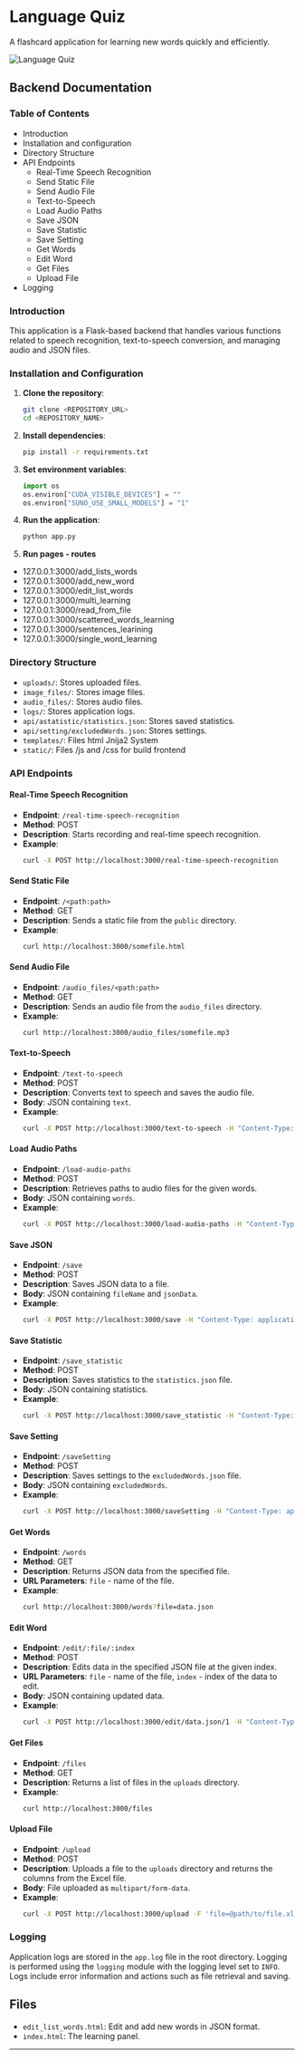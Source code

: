 # Language Quiz

A flashcard application for learning new words quickly and efficiently.

![Language Quiz](https://raw.githubusercontent.com/mateusz-kacpura/fiszki/main/img/Language%20Quiz.png)

## Backend Documentation

### Table of Contents

- Introduction
- Installation and configuration
- Directory Structure
- API Endpoints
  - Real-Time Speech Recognition
  - Send Static File
  - Send Audio File
  - Text-to-Speech
  - Load Audio Paths
  - Save JSON
  - Save Statistic
  - Save Setting
  - Get Words
  - Edit Word
  - Get Files
  - Upload File
- Logging

### Introduction

This application is a Flask-based backend that handles various functions related to speech recognition, text-to-speech conversion, and managing audio and JSON files.

### Installation and Configuration

1. **Clone the repository**:
    ```bash
    git clone <REPOSITORY_URL>
    cd <REPOSITORY_NAME>
    ```

2. **Install dependencies**:
    ```bash
    pip install -r requirements.txt
    ```

3. **Set environment variables**:
    ```python
    import os
    os.environ["CUDA_VISIBLE_DEVICES"] = ""
    os.environ["SUNO_USE_SMALL_MODELS"] = "1"
    ```

4. **Run the application**:
    ```bash
    python app.py
    ```

5. **Run pages - routes**
- 127.0.0.1:3000/add_lists_words
- 127.0.0.1:3000/add_new_word
- 127.0.0.1:3000/edit_list_words
- 127.0.0.1:3000/multi_learning
- 127.0.0.1:3000/read_from_file
- 127.0.0.1:3000/scattered_words_learning
- 127.0.0.1:3000/sentences_learining
- 127.0.0.1:3000/single_word_learning

### Directory Structure

- `uploads/`: Stores uploaded files.
- `image_files/`: Stores image files.
- `audio_files/`: Stores audio files.
- `logs/`: Stores application logs.
- `api/astatistic/statistics.json`: Stores saved statistics.
- `api/setting/excludedWords.json`: Stores settings.
- `templates/`: Files html Jnija2 System
- `static/`: Files /js and /css for build frontend

### API Endpoints

#### Real-Time Speech Recognition

- **Endpoint**: `/real-time-speech-recognition`
- **Method**: POST
- **Description**: Starts recording and real-time speech recognition.
- **Example**:
    ```bash
    curl -X POST http://localhost:3000/real-time-speech-recognition
    ```

#### Send Static File

- **Endpoint**: `/<path:path>`
- **Method**: GET
- **Description**: Sends a static file from the `public` directory.
- **Example**:
    ```bash
    curl http://localhost:3000/somefile.html
    ```

#### Send Audio File

- **Endpoint**: `/audio_files/<path:path>`
- **Method**: GET
- **Description**: Sends an audio file from the `audio_files` directory.
- **Example**:
    ```bash
    curl http://localhost:3000/audio_files/somefile.mp3
    ```

#### Text-to-Speech

- **Endpoint**: `/text-to-speech`
- **Method**: POST
- **Description**: Converts text to speech and saves the audio file.
- **Body**: JSON containing `text`.
- **Example**:
    ```bash
    curl -X POST http://localhost:3000/text-to-speech -H "Content-Type: application/json" -d '{"text": "Hello world"}'
    ```

#### Load Audio Paths

- **Endpoint**: `/load-audio-paths`
- **Method**: POST
- **Description**: Retrieves paths to audio files for the given words.
- **Body**: JSON containing `words`.
- **Example**:
    ```bash
    curl -X POST http://localhost:3000/load-audio-paths -H "Content-Type: application/json" -d '{"words": ["word1", "word2"]}'
    ```

#### Save JSON

- **Endpoint**: `/save`
- **Method**: POST
- **Description**: Saves JSON data to a file.
- **Body**: JSON containing `fileName` and `jsonData`.
- **Example**:
    ```bash
    curl -X POST http://localhost:3000/save -H "Content-Type: application/json" -d '{"fileName": "data.json", "jsonData": {"key": "value"}}'
    ```

#### Save Statistic

- **Endpoint**: `/save_statistic`
- **Method**: POST
- **Description**: Saves statistics to the `statistics.json` file.
- **Body**: JSON containing statistics.
- **Example**:
    ```bash
    curl -X POST http://localhost:3000/save_statistic -H "Content-Type: application/json" -d '{"stat": "value"}'
    ```

#### Save Setting

- **Endpoint**: `/saveSetting`
- **Method**: POST
- **Description**: Saves settings to the `excludedWords.json` file.
- **Body**: JSON containing `excludedWords`.
- **Example**:
    ```bash
    curl -X POST http://localhost:3000/saveSetting -H "Content-Type: application/json" -d '{"excludedWords": ["word1", "word2"]}'
    ```

#### Get Words

- **Endpoint**: `/words`
- **Method**: GET
- **Description**: Returns JSON data from the specified file.
- **URL Parameters**: `file` - name of the file.
- **Example**:
    ```bash
    curl http://localhost:3000/words?file=data.json
    ```

#### Edit Word

- **Endpoint**: `/edit/:file/:index`
- **Method**: POST
- **Description**: Edits data in the specified JSON file at the given index.
- **URL Parameters**: `file` - name of the file, `index` - index of the data to edit.
- **Body**: JSON containing updated data.
- **Example**:
    ```bash
    curl -X POST http://localhost:3000/edit/data.json/1 -H "Content-Type: application/json" -d '{"key": "new_value"}'
    ```

#### Get Files

- **Endpoint**: `/files`
- **Method**: GET
- **Description**: Returns a list of files in the `uploads` directory.
- **Example**:
    ```bash
    curl http://localhost:3000/files
    ```

#### Upload File

- **Endpoint**: `/upload`
- **Method**: POST
- **Description**: Uploads a file to the `uploads` directory and returns the columns from the Excel file.
- **Body**: File uploaded as `multipart/form-data`.
- **Example**:
    ```bash
    curl -X POST http://localhost:3000/upload -F 'file=@path/to/file.xlsx'
    ```

### Logging

Application logs are stored in the `app.log` file in the root directory. Logging is performed using the `logging` module with the logging level set to `INFO`. Logs include error information and actions such as file retrieval and saving.

## Files

- `edit_list_words.html`: Edit and add new words in JSON format.
- `index.html`: The learning panel.

---
